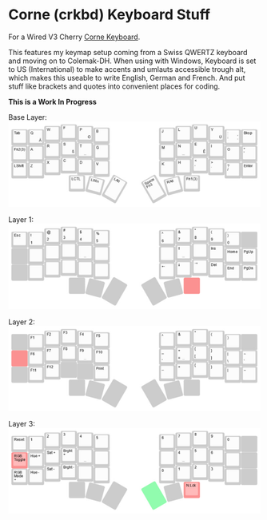 # Corne (crkbd) Keyboard Stuff
For a Wired V3 Cherry [Corne Keyboard](https://github.com/foostan/crkbd/).

This features my keymap setup coming from a Swiss QWERTZ keyboard and moving on to Colemak-DH.
When using with Windows, Keyboard is set to US (International) to make accents and umlauts accessible trough alt, which
makes this useable to write English, German and French.
And put stuff like brackets and quotes into convenient places for coding.

**This is a Work In Progress**

Base Layer:
![BaseLayer](/keymap-visuals/corne,-default-colemak-dh-international.jpg)

Layer 1:
![Layer 1](/keymap-visuals/corne,-layer-1.jpg)

Layer 2:
![Layer 2](/keymap-visuals/corne,-layer-2.jpg)

Layer 3:
![Layer 3](/keymap-visuals/corne,-layer-3.jpg)

